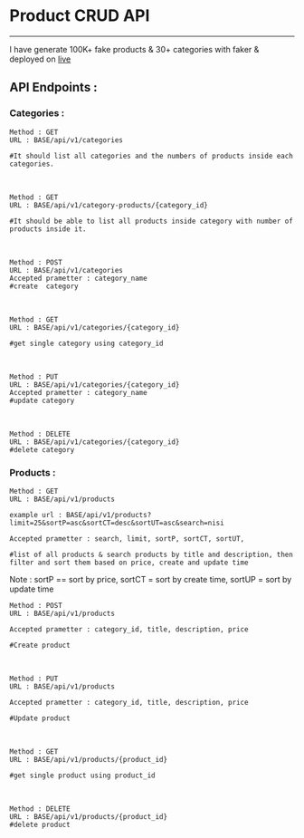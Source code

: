 # Product CRUD API 
------
I have generate 100K+ fake products & 30+ categories with faker & deployed on [live](https://product-api.abdullahme.com/api/v1/products)

## API Endpoints :

### Categories : 

    Method : GET
    URL : BASE/api/v1/categories
    
    #It should list all categories and the numbers of products inside each categories. 
<br>

    Method : GET
    URL : BASE/api/v1/category-products/{category_id}
    
    #It should be able to list all products inside category with number of products inside it.
<br>
    
    Method : POST
    URL : BASE/api/v1/categories
    Accepted prametter : category_name
    #create  category
<br>
    
    Method : GET
    URL : BASE/api/v1/categories/{category_id} 

    #get single category using category_id
<br>
    
    Method : PUT
    URL : BASE/api/v1/categories/{category_id} 
    Accepted prametter : category_name
    #update category
<br>
    
    Method : DELETE 
    URL : BASE/api/v1/categories/{category_id} 
    #delete category

### Products : 

    Method : GET
    URL : BASE/api/v1/products 

    example url : BASE/api/v1/products?limit=25&sortP=asc&sortCT=desc&sortUT=asc&search=nisi

    Accepted prametter : search, limit, sortP, sortCT, sortUT, 

    #list of all products & search products by title and description, then filter and sort them based on price, create and update time 

Note : sortP == sort by price, sortCT = sort by create time, sortUP = sort by update time
<br>
    
    Method : POST
    URL : BASE/api/v1/products 

    Accepted prametter : category_id, title, description, price
    
    #Create product
<br>
    
    Method : PUT
    URL : BASE/api/v1/products 

    Accepted prametter : category_id, title, description, price
    
    #Update product
<br>
    
    Method : GET
    URL : BASE/api/v1/products/{product_id} 

    #get single product using product_id
<br>
    
    Method : DELETE 
    URL : BASE/api/v1/products/{product_id} 
    #delete product
